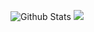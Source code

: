 ![Github Stats](https://github-readme-stats.vercel.app/api?username=supuwoerc&show_icons=true&theme=dark&count_private=true)
![](https://activity-graph.herokuapp.com/graph?username=supuwoerc&theme=github)

